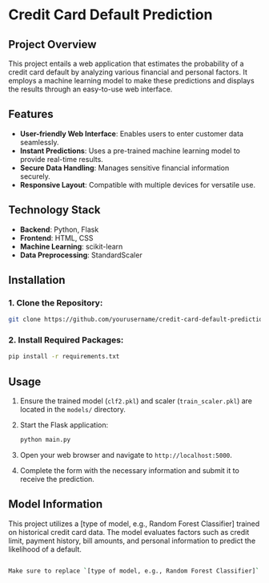 # Credit Card Default Prediction

## Project Overview
This project entails a web application that estimates the probability of a credit card default by analyzing various financial and personal factors. It employs a machine learning model to make these predictions and displays the results through an easy-to-use web interface.

## Features
- **User-friendly Web Interface**: Enables users to enter customer data seamlessly.
- **Instant Predictions**: Uses a pre-trained machine learning model to provide real-time results.
- **Secure Data Handling**: Manages sensitive financial information securely.
- **Responsive Layout**: Compatible with multiple devices for versatile use.

## Technology Stack
- **Backend**: Python, Flask
- **Frontend**: HTML, CSS
- **Machine Learning**: scikit-learn
- **Data Preprocessing**: StandardScaler

## Installation

### 1. Clone the Repository:
```bash
git clone https://github.com/yourusername/credit-card-default-prediction.git && cd credit-card-default-prediction
```
### 2. Install Required Packages:
```bash
pip install -r requirements.txt
```
## Usage

1. Ensure the trained model (`clf2.pkl`) and scaler (`train_scaler.pkl`) are located in the `models/` directory.

2. Start the Flask application:
   
    ```bash
    python main.py
    ```
    
3. Open your web browser and navigate to `http://localhost:5000`.

4. Complete the form with the necessary information and submit it to receive the prediction.

## Model Information

This project utilizes a [type of model, e.g., Random Forest Classifier] trained on historical credit card data. The model evaluates factors such as credit limit, payment history, bill amounts, and personal information to predict the likelihood of a default.

```bash

Make sure to replace `[type of model, e.g., Random Forest Classifier]` with the specific model type you used in your project before saving the file.
```

